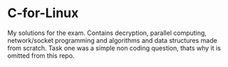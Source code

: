 # C-for-Linux
My solutions for the exam. Contains decryption, parallel computing, network/socket programming and algorithms and data structures made from scratch. Task one was a simple non coding question, thats why it is omitted from this repo.
